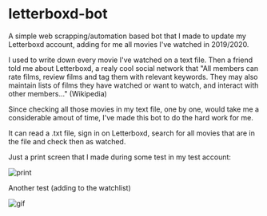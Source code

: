 # letterboxd-bot

A simple web scrapping/automation based bot that I made to update my Letterboxd account, adding for me all movies I've watched in 2019/2020.

I used to write down every movie I've watched on a text file. Then a friend told me about Letterboxd, a realy cool social network that
"All members can rate films, review films and tag them with relevant keywords. They may also maintain lists of films they have watched or want to watch,
and interact with other members..." (Wikipedia)

Since checking all those movies in my text file, one by one, would take me a considerable amout of time, 
I've made this bot to do the hard work for me. 

It can read a .txt file, sign in on Letterboxd, search for all movies that are in the file and check then as watched. 

Just a print screen that I made during some test in my test account:

![print](https://i.imgur.com/RzYpuJD.png)

Another test (adding to the watchlist)

![gif](http://g.recordit.co/XxyZYF5NIG.gif)
